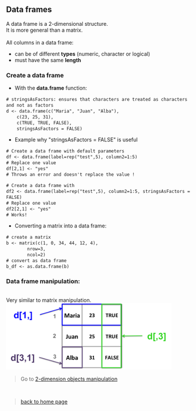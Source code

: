 <h2>Data frames</h2>

A data frame is a 2-dimensional structure.
<br> It is more general than a matrix.
<br><br>
All columns in a data frame:
 + can be of different **types** (numeric, character or logical)
 + must have the same **length**

<h3>Create a data frame</h3> 

* With the **data.frame** function:

```{r}
# stringsAsFactors: ensures that characters are treated as characters and not as factors
d <- data.frame(c("Maria", "Juan", "Alba"), 
	c(23, 25, 31),
	c(TRUE, TRUE, FALSE),
	stringsAsFactors = FALSE)
```

* Example why "stringsAsFactors = FALSE" is useful

```{r}
# Create a data frame with default parameters
df <- data.frame(label=rep("test",5), column2=1:5)
# Replace one value
df[2,1] <- "yes"
# Throws an error and doesn't replace the value !
```

```{r}
# Create a data frame with 
df2 <- data.frame(label=rep("test",5), column2=1:5, stringsAsFactors = FALSE)
# Replace one value
df2[2,1] <- "yes"
# Works!
```

* Converting a matrix into a data frame:

```{r}
# create a matrix
b <- matrix(c(1, 0, 34, 44, 12, 4), 
        nrow=3,
        ncol=2)
# convert as data frame
b_df <- as.data.frame(b)
```

<h3>Data frame manipulation:</h3>
<br>
Very similar to matrix manipulation.

<img src="images/df_fetch.png" width="450"/>


> Go to [2-dimension objects manipulation](https://sarahbonnin.github.io/CRG_RIntroduction/2d_manip)
<br>

> [back to home page](https://sarahbonnin.github.io/CRG_RIntroduction)

